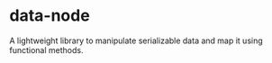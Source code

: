 # data-node
A lightweight library to manipulate serializable data and map it using functional methods.

